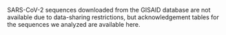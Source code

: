 
SARS-CoV-2 sequences downloaded from the GISAID database are not available due to data-sharing restrictions, but acknowledgement tables for the sequences we analyzed are available here.
